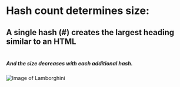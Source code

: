# Hash count determines size:
## A single hash (#) creates the largest heading similar to an HTML <h1>
##### And the size decreases with each additional hash.

![Image of Lamborghini](https://cdn.worldvectorlogo.com/logos/lamborghini.svg)

